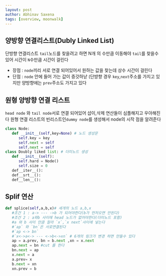 ```yaml
---
layout: post
author: Abhinav Saxena
tags: [overview, moonwalk]
---
```


## 양방향 연결리스트(Dubly Linked List)
단방향 연결리스트 `tail`노드를 찾을려고 하면 N개 의 수만큼 이동해야 `tail`를 찾을수 있어 시간이 `N`수만큼 
시간이 걸린다 
- 장점 : `node`끼리 서로 연결 되어있어서 원하는 값을 찾는데 상수 시간이 걸린다
- 단점 : `node` 안에 들어 가는 값이 증갓하낟 (단뱡향 경우 `key`,`next`주소를 가지고 있지만 양방향에는 `prev`주소도 
가지고 있다

## 원형 양방향 연결 리스트 
`head node` 와 `tail node`서로 연결 되어있어 삽이,삭제 연산들이 심플해지고 우아해진다 
원형 연결 리스트의 빈리스트인`dummy node`를 생성해서 node의 시작 점을 알려준다 


```py
class Node:
   def __init__(self,key=None) # 노드 생성문 
      self.key = key
      self.next = self
      self.next = self
class Doubly liked list: # 더미노드 생성 
   def __init__(self):
      self.hard = Node()
      self.size = 0
   def__iter__():
   def__srt__():
   def__len__():
 ```
 
 ## Splif 연산
 ```py
 def splice(self,a,b,x)# 세개의 노드 a,b,x
    #조건 1 : a-> --- ->b 가 되어야한다(b가 먼저오면 안된다)
    #조건 2 : a와b 사이에 head 노드가 없어야한다(더미노드 포함)
    #a 와 b 사이 만큼 잘라 `x`,`x next`사이에 넣는다
    #`ap` 와 `bn`은 서로연결된다
    #`ap <-> bn`
    #`x<->a<-> --- <->b<->xn` # 6개의 링크가 변경 하면 만들수 있다
    ap = a.prev, bn = b.next ,xn = x.next
    ap.next = bn #cut 를 한다
    bn.next = ap 
    x.next = a
    a.prev= x
    b.next = xn
    xn.prev = b
```
    
    
